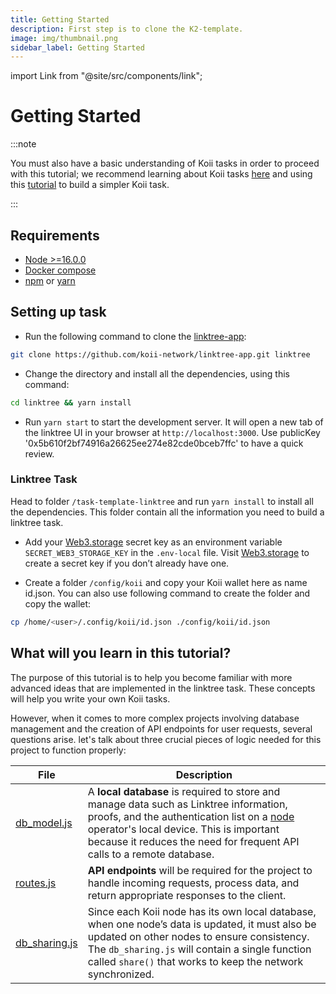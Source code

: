 ```yaml
---
title: Getting Started
description: First step is to clone the K2-template.
image: img/thumbnail.png
sidebar_label: Getting Started
---
```


import Link from "@site/src/components/link";

# Getting Started

:::note

You must also have a basic understanding of Koii tasks in order to proceed with this tutorial; we recommend learning about Koii tasks [here](/develop/microservices-and-tasks/what-are-tasks/) and using this [tutorial](/develop/microservices-and-tasks/google-doodle-task/) to build a simpler Koii task.

:::

## Requirements

- [Node >=16.0.0](https://nodejs.org/en/download)
- [Docker compose](https://docs.docker.com/compose/install/docker)
- [npm](https://www.npmjs.com/) or [yarn](https://classic.yarnpkg.com/lang/en/docs/install/#mac-stable)

## Setting up task

- Run the following command to clone the [linktree-app](https://github.com/koii-network/linktree-app):

```bash
git clone https://github.com/koii-network/linktree-app.git linktree
```

- Change the directory and install all the dependencies, using this command:

```bash
cd linktree && yarn install
```

- Run `yarn start` to start the development server. It will open a new tab of the linktree UI in your browser at `http://localhost:3000`. Use publicKey '0x5b610f2bf74916a26625ee274e82cde0bceb7ffc' to have a quick review.


### Linktree Task

Head to folder `/task-template-linktree` and run `yarn install` to install all the dependencies. This folder contain all the information you need to build a linktree task.

- Add your [Web3.storage](https://web3.storage/) secret key as an environment variable `SECRET_WEB3_STORAGE_KEY` in the `.env-local` file. Visit [Web3.storage](https://web3.storage/) to create a secret key if you don’t already have one.

- Create a folder `/config/koii` and copy your Koii wallet here as name id.json. You can also use following command to create the folder and copy the wallet:

```bash
cp /home/<user>/.config/koii/id.json ./config/koii/id.json
```

## What will you learn in this tutorial?

The purpose of this tutorial is to help you become familiar with more advanced ideas that are implemented in the linktree task. These concepts will help you write your own Koii tasks.

However, when it comes to more complex projects involving database management and the creation of API endpoints for user requests, several questions arise. let's talk about three crucial pieces of logic needed for this project to function properly:

| File                                                                                         | Description                                                                                                                                                                                                                                                                                                   |
| -------------------------------------------------------------------------------------------- | ------------------------------------------------------------------------------------------------------------------------------------------------------------------------------------------------------------------------------------------------------------------------------------------------------------- |
| [db_model.js](https://github.com/somali0128/task-template-linktree/blob/main/db_model.js)    | A **local database** is required to store and manage data such as Linktree information, proofs, and the authentication list on a [node](/develop/microservices-and-tasks/run-a-task-node) operator's local device. This is important because it reduces the need for frequent API calls to a remote database. |
| [routes.js](https://github.com/somali0128/task-template-linktree/blob/main/routes.js)        | **API endpoints** will be required for the project to handle incoming requests, process data, and return appropriate responses to the client.                                                                                                                                                                 |
| [db_sharing.js](https://github.com/somali0128/task-template-linktree/blob/main/dbSharing.js) | Since each Koii node has its own local database, when one node’s data is updated, it must also be updated on other nodes to ensure consistency. The `db_sharing.js` will contain a single function called `share()` that works to keep the network synchronized.                                              |

